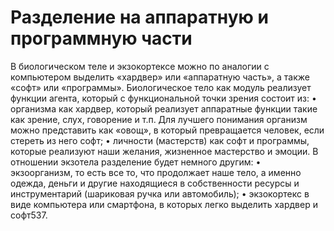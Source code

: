 # Разделение на аппаратную и программную части

В биологическом теле и экзокортексе можно по аналогии с компьютером выделить «хардвер» или «аппаратную часть», а также «софт» или «программы».
Биологическое тело как модуль реализует функции агента, который с функциональной точки зрения состоит из:
• организма как хардвер, который реализует аппаратные функции такие как зрение, слух, говорение и т.п. Для лучшего понимания организм можно представить как «овощ», в который превращается человек, если стереть из него софт;
• личности (мастерств) как софт и программы, которые реализуют наши желания, жизненное мастерство и эмоции.
В отношении экзотела разделение будет немного другим:
• экзоорганизм, то есть все то, что продолжает наше тело, а именно одежда, деньги и другие находящиеся в собственности ресурсы и инструментарий (шариковая ручка или автомобиль);
• экзокортекс в виде компьютера или смартфона, в которых легко выделить хардвер и софт537.
